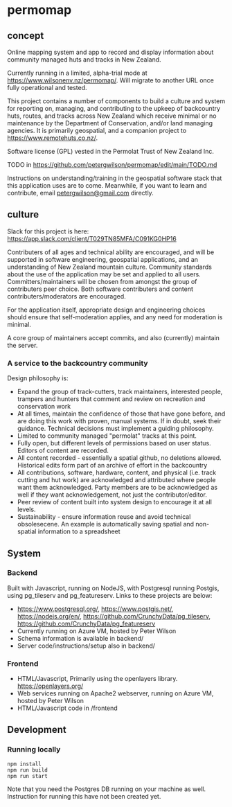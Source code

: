 # permomap
## concept

Online mapping system and app to record and display information about community managed huts and tracks in New Zealand. 

Currently running in a limited, alpha-trial mode at https://www.wilsonenv.nz/permomap/. Will migrate to another URL once fully operational and tested. 

This project contains a number of components to build a culture and system for reporting on, managing, and contributing to the upkeep of backcountry huts, routes, and tracks across New Zealand which receive minimal or no maintenance by the Department of Conservation, and/or land managing agencies. It is primarily geospatial, and a companion project to https://www.remotehuts.co.nz/.

Software license (GPL) vested in the Permolat Trust of New Zealand Inc. 

TODO in https://github.com/petergwilson/permomap/edit/main/TODO.md

Instructions on understanding/training in the geospatial software stack that this application uses are to come. Meanwhile, if you want to learn and contribute, email petergwilson@gmail.com directly. 

## culture
Slack for this project is here: https://app.slack.com/client/T029TN85MFA/C091KG0HP16

Contributers of all ages and technical ability are encouraged, and will be supported in software engineering, geospatial applications, and an understanding of New Zealand mountain culture. Community standards about the use of the application may be set and applied to all users. Committers/maintainers will be chosen from amongst the group of contributers peer choice. Both software contributers and content contributers/moderators are encouraged. 

For the application itself, appropriate design and engineering choices should ensure that self-moderation applies, and any need for moderation is minimal.

A core group of maintainers accept commits, and also (currently) maintain the server. 

### A service to the backcountry community
Design philosophy is:
* Expand the group of track-cutters, track maintainers, interested people, trampers and hunters that comment and review on recreation and conservation work
* At all times, maintain the confidence of those that have gone before, and are doing this work with proven, manual systems. If in doubt, seek their guidance. Technical decisions must implement a guiding philosophy.
* Limited to community managed "permolat" tracks at this point. 
* Fully open, but different levels of permissions based on user status. Editors of content are recorded. 
* All content recorded - essentially a spatial github, no deletions allowed. Historical edits form part of an archive of effort in the backcountry
* All contributions, software, hardware, content, and physical (i.e. track cutting and hut work) are acknowledged and attributed where people want them acknowledged. Party members are to be acknowledged as well if they want acknowledgement, not just the contributor/editor. 
* Peer review of content built into system design to encourage it at all levels. 
* Sustainability - ensure information reuse and avoid technical obsolesecene. An example is automatically saving spatial and non-spatial information to a spreadsheet

## System

### Backend 

Built with Javascript, running on NodeJS, with Postgresql running Postgis, using pg_tileserv and pg_featureserv. Links to these projects are below:
* https://www.postgresql.org/, https://www.postgis.net/, https://nodejs.org/en/, https://github.com/CrunchyData/pg_tileserv, https://github.com/CrunchyData/pg_featureserv
* Currently running on Azure VM, hosted by Peter Wilson
* Schema information is available in backend/
* Server code/instructions/setup also in backend/

### Frontend 
* HTML/Javascript, Primarily using the openlayers library. https://openlayers.org/
* Web services running on Apache2 webserver, running on Azure VM, hosted by Peter Wilson
* HTML/Javascript code in /frontend

## Development

### Running locally

```shell
npm install
npm run build
npm run start
```

Note that you need the Postgres DB running on your machine as well. 
Instruction for running this have not been created yet.
